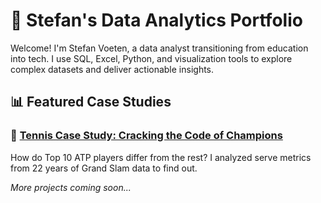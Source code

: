 # 📁 Stefan's Data Analytics Portfolio

Welcome! I'm Stefan Voeten, a data analyst transitioning from education into tech. I use SQL, Excel, Python, and visualization tools to explore complex datasets and deliver actionable insights.

## 📊 Featured Case Studies

### 🎾 [Tennis Case Study: Cracking the Code of Champions](Tennis_Case_Study/README.md)
How do Top 10 ATP players differ from the rest? I analyzed serve metrics from 22 years of Grand Slam data to find out.

_More projects coming soon..._
